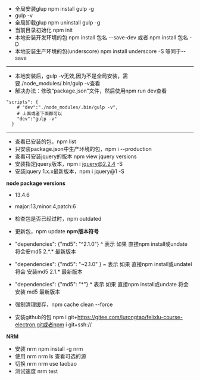 - 全局安装glup npm install gulp -g
- gulp -v
- 全局卸载glup npm uninstall gulp -g
- 当前目录初始化 npm init
- 本地安装开发环境的包 npm install 包名 --save-dev 或者 npm install 包名 -D
- 本地安装生产环境的包(underscore) npm install underscore -S 等同于--save
---
- 本地安装后，gulp -v无效,因为不是全局安装，需要./node_modules/.bin/gulp -v查看
- 解决办法：修改“package.json”文件，然后使用npm run dev查看
```shell
"scripts": {
    # "dev":"./node_modules/.bin/gulp -v",
    # 上面或者下面都可以
    "dev":"gulp -v"
  }
```
---
- 查看已安装的包，npm list 
- 只安装package.json中生产环境的包，npm i --production
- 查看可安装jquery的版本 npm view jquery versions
- 安装指定jquery版本，npm i jquery@2.2.4 -S
- 安装jquery 1.x.x最新版本，npm i jquery@1 -S

**node package versions**
- 13.4.6 
- major:13,minor:4,patch:6

- 检查包是否已经过时，npm outdated
- 更新包，npm update
**npm版本符号**
- "dependencies": {"md5": "^2.1.0"}  ^ 表示 如果 直接npm install或undate 将会安md5 2.\*.*  	最新版本
- "dependencies": {"md5": "~2.1.0"  }  ~ 表示 如果 直接npm install或undatel 将会 安装md5 2.1.*  最新版本
- "dependencies": {"md5": "*"}  * 表示 如果 直接npm install或undate 将会 安装 md5  最新版本

- 强制清理缓存，npm cache clean --force

- 安装github的包 npm i git+https://gitee.com/lurongtao/felixlu-course-electron.git或者npm i git+ssh://

**NRM**
- 安装 nrm npm install -g nrm
- 使用 nrm nrm ls 查看可选的源
- 切换 nrm nrm use taobao
- 测试速度 nrm test